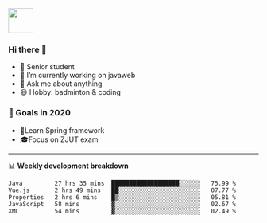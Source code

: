 <img src="https://github.com/egoist/egoist/raw/master/balloon.gif" width="50">

### Hi there 🐏

- 🌱 Senior student
- 🔭 I’m currently working on javaweb
- 💬 Ask me about anything
- 😄 Hobby: badminton & coding

### 🚀 Goals in 2020
+ 🍃Learn Spring framework
+ 🎓Focus on ZJUT exam
-------

📊 **Weekly development breakdown**
<!--START_SECTION:waka-->
```text
Java         27 hrs 35 mins  ███████████████████░░░░░░   75.99 % 
Vue.js       2 hrs 49 mins   ██░░░░░░░░░░░░░░░░░░░░░░░   07.77 % 
Properties   2 hrs 6 mins    █▒░░░░░░░░░░░░░░░░░░░░░░░   05.81 % 
JavaScript   58 mins         ▓░░░░░░░░░░░░░░░░░░░░░░░░   02.67 % 
XML          54 mins         ▓░░░░░░░░░░░░░░░░░░░░░░░░   02.49 % 
```
<!--END_SECTION:waka-->
